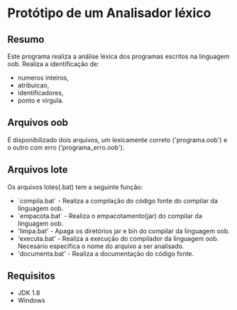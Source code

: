 # Protótipo de um Analisador léxico

## **Resumo**
Este programa realiza a análise léxica dos programas escritos na linguagem oob. 
Realiza a identificação de:
 - numeros inteiros,
 - atribuicao,
 - identificadores,
 - ponto e virgula.

## **Arquivos oob**
É disponibilizado dois arquivos, um lexicamente correto ('programa.oob') e o outro com erro ('programa_erro.oob').

## **Arquivos lote**
Os arquivos lotes(.bat) tem a seguinte função:
- ´compila.bat´ - Realiza a compilação do código fonte do compilar da linguagem oob.
- ´empacota.bat´ - Realiza o empacotamento(jar) do compilar da linguagem oob.
- 'limpa.bat' - Apaga os diretórios jar e bin do compilar da linguagem oob.
- 'executa.bat' - Realiza a execução do compilador da linguagem oob. Necesário especifica o nome do arquivo a ser analisado.
- 'documenta.bat' - Realiza a documentação do código fonte.

## **Requisitos** 
- JDK 1.8 
- Windows